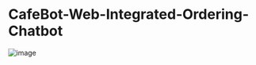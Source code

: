 # CafeBot-Web-Integrated-Ordering-Chatbot

![image](https://github.com/Takshi18/CafeBot-Web-Integrated-Ordering-Chatbot/assets/121176455/9cdc814b-9e2f-4a36-bdfc-1cc5770268a7)
